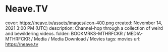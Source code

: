 # Neave.TV

cover: https://neave.tv/assets/images/icon-400.png
created: November 14, 2021 3:00 PM (UTC)
description: Channel-hop through a collection of weird and bewildering videos.
folder: BOOKMRKS-MTHRFCKR / MEDIA-MTHRFCKR / Media / Media Download / Movies
tags: movies
url: https://neave.tv